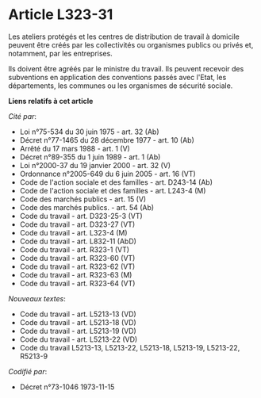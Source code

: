 # Article L323-31

Les ateliers protégés et les centres de distribution de travail à domicile peuvent être créés par les collectivités ou
organismes publics ou privés et, notamment, par les entreprises.

Ils doivent être agréés par le ministre du travail. Ils peuvent recevoir des subventions en application des conventions
passés avec l'Etat, les départements, les communes ou les organismes de sécurité sociale.

**Liens relatifs à cet article**

_Cité par_:

  - Loi n°75-534 du 30 juin 1975 - art. 32 (Ab)
  - Décret n°77-1465 du 28 décembre 1977 - art. 10 (Ab)
  - Arrêté du 17 mars 1988 - art. 1 (V)
  - Décret n°89-355 du 1 juin 1989 - art. 1 (Ab)
  - Loi n°2000-37 du 19 janvier 2000 - art. 32 (V)
  - Ordonnance n°2005-649 du 6 juin 2005 - art. 16 (VT)
  - Code de l'action sociale et des familles - art. D243-14 (Ab)
  - Code de l'action sociale et des familles - art. L243-4 (M)
  - Code des marchés publics - art. 15 (V)
  - Code des marchés publics. - art. 54 (Ab)
  - Code du travail - art. D323-25-3 (VT)
  - Code du travail - art. D323-27 (VT)
  - Code du travail - art. L323-4 (M)
  - Code du travail - art. L832-11 (AbD)
  - Code du travail - art. R323-1 (VT)
  - Code du travail - art. R323-60 (VT)
  - Code du travail - art. R323-62 (VT)
  - Code du travail - art. R323-63 (M)
  - Code du travail - art. R323-64 (VT)

_Nouveaux textes_:

  - Code du travail - art. L5213-13 (VD)
  - Code du travail - art. L5213-18 (VD)
  - Code du travail - art. L5213-19 (VD)
  - Code du travail - art. L5213-22 (VD)
  - Code du travail L5213-13, L5213-22, L5213-18, L5213-19, L5213-22, R5213-9

_Codifié par_:

  - Décret n°73-1046 1973-11-15
